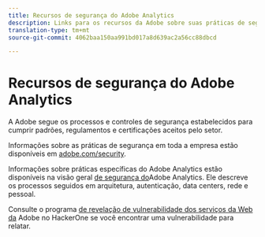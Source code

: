 ```yaml
---
title: Recursos de segurança do Adobe Analytics
description: Links para os recursos da Adobe sobre suas práticas de segurança e planos de recuperação.
translation-type: tm+mt
source-git-commit: 4062baa150aa991bd017a8d639ac2a56cc88dbcd

---
```



# Recursos de segurança do Adobe Analytics

A Adobe segue os processos e controles de segurança estabelecidos para cumprir padrões, regulamentos e certificações aceitos pelo setor.

Informações sobre as práticas de segurança em toda a empresa estão disponíveis em [adobe.com/security](https://adobe.com/security.html).

Informações sobre práticas específicas do Adobe Analytics estão disponíveis na visão geral [de segurança do](https://www.adobe.com/content/dam/acom/en/security/pdfs/ADB-AnalyticsSecurity-WP.pdf)Adobe Analytics. Ele descreve os processos seguidos em arquitetura, autenticação, data centers, rede e pessoal.

Consulte o programa [de revelação de vulnerabilidade dos serviços da Web da](https://hackerone.com/adobe) Adobe no HackerOne se você encontrar uma vulnerabilidade para relatar.
